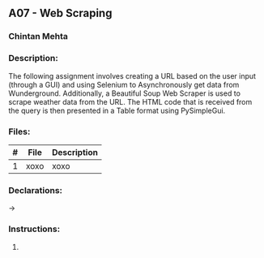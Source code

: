 ## A07 - Web Scraping
### Chintan Mehta

### Description:
The following assignment involves creating a URL based on the user input (through a GUI) and using Selenium to Asynchronously get data from Wunderground. Additionally, a Beautiful Soup Web Scraper is used to scrape weather data from the URL. The HTML code that is received from the query is then presented in a Table format using PySimpleGui.

### Files:

|   #   | File     | Description                                      |
| :---: | -------- | ------------------------------------------------ |
|   1   | xoxo | xoxo |

### Declarations:
-> 

### Instructions:
1. 
